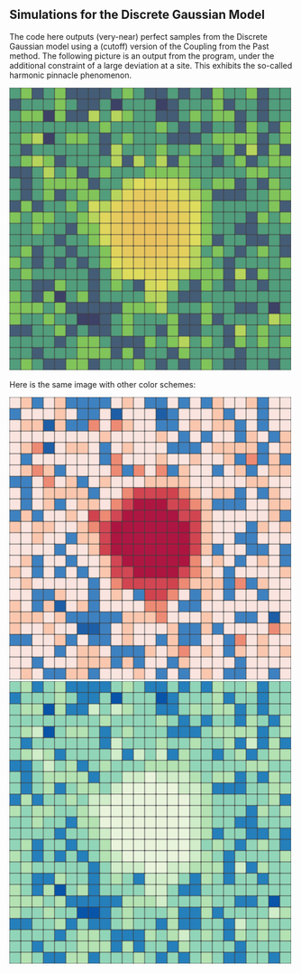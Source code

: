 ## Simulations for the Discrete Gaussian Model

The code here outputs (very-near) perfect samples from the Discrete Gaussian model using a (cutoff) version of the Coupling from the Past method. The following picture is an output from the program,
under the additional constraint of a large deviation at a site. This exhibits the so-called harmonic pinnacle phenomenon.

<img src="https://github.com/mbrc12/discrete_gaussian/blob/main/output_swatch3.svg" width="500" height="500">

Here is the same image with other color schemes:

<img src="https://github.com/mbrc12/discrete_gaussian/blob/main/output_swatch1.svg" width="500" height="500">
<img src="https://github.com/mbrc12/discrete_gaussian/blob/main/output_swatch2.svg" width="500" height="500">
